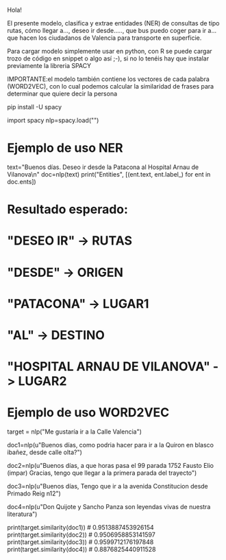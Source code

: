 Hola!

El presente modelo, clasifica y extrae entidades (NER) de consultas de tipo rutas, cómo llegar a..., deseo ir desde....., 
que bus puedo coger para ir a... que hacen los ciudadanos de Valencia para transporte en superficie.

Para cargar modelo simplemente usar en python, con R se puede cargar trozo de código en snippet o algo así ;-), 
si no lo tenéis hay que instalar previamente la libreria SPACY 

IMPORTANTE:el modelo también contiene los vectores de cada palabra (WORD2VEC), con lo cual podemos calcular la 
similaridad de frases para determinar que quiere decir la persona


pip install -U spacy

import spacy
nlp=spacy.load("<RUTA DONDE DEJEIS CARPETA emtrutas_1>")

# Ejemplo de uso NER

text="Buenos días. Deseo ir desde la Patacona al Hospital Arnau de Vilanova\n"
doc=nlp(text)
print("Entities", [(ent.text, ent.label_) for ent in doc.ents])

# Resultado esperado: 
# "DESEO IR" -> RUTAS
# "DESDE" -> ORIGEN
# "PATACONA" -> LUGAR1
# "AL" -> DESTINO
# "HOSPITAL ARNAU DE VILANOVA" -> LUGAR2

# Ejemplo de uso WORD2VEC

target = nlp("Me gustaría ir a la Calle Valencia")
 
doc1=nlp(u"Buenos días, como podria hacer para ir a la Quiron en blasco ibañez, desde calle olta?")

doc2=nlp(u"Buenos días, a que horas pasa el 99 parada 1752 Fausto Elio (impar) Gracias, tengo que llegar a la primera parada del trayecto")

doc3=nlp(u"Buenos días, Tengo que ir a la avenida Constitucion desde Primado Reig n12")

doc4=nlp(u"Don Quijote y Sancho Panza son leyendas vivas de nuestra literatura")
 
print(target.similarity(doc1))  # 0.9513887453926154
print(target.similarity(doc2))  # 0.9506958853141597
print(target.similarity(doc3))  # 0.9599712176197848
print(target.similarity(doc4))  # 0.8876825440911528
